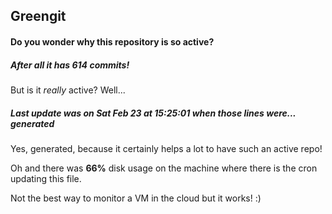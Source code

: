 ## Greengit

#### Do you wonder why this repository is so active?

##### After all it has 614 commits!

But is it *really* active? Well...

##### Last update was on Sat Feb 23 at 15:25:01 when those lines were... generated

Yes, generated, because it certainly helps a lot to have such an active repo!

Oh and there was **66%** disk usage on the machine
where there is the cron updating this file.

Not the best way to monitor a VM in the cloud but it works! :)

